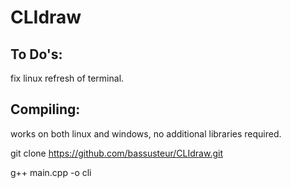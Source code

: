 # CLIdraw

## To Do's:

fix linux refresh of terminal.

## Compiling: 

works on both linux and windows, no additional libraries required.

git clone https://github.com/bassusteur/CLIdraw.git

g++ main.cpp -o cli
